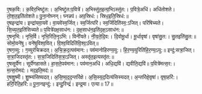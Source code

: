 

  
ए॒षक॒वि:। क॒विर॒भिष्टु॑त:। अ॒भिष्टु॑त:प॒वित्रे॑। अ॒भिस्तु॑त॒इत्य॒भिऽस्तु॑त:। प॒वित्रे॒अधि॑। अधि॑तोशते। तो॒श॒त॒इति॑तोशते॥ पु॒ना॒नोघ्नन्। घ्नन्नप॑। अप॒स्रिध॑:। स्रिध॒इति॒स्रिध॑:॥  
ए॒षइन्द्रा॑य। इन्द्रा॑यवा॒यवे॑। वा॒यवे॑स्व॒र्जित्। स्व॒र्जित्परि॑। स्व॒र्जिदिति॑स्व॒:ऽजित्। परि॑षिच्यते। सि॒च्य॒त॒इति॑सिच्यते॥ प॒वित्रे॑दक्ष॒साध॑न:। द॒क्ष॒साध॑न॒इति॑द॒क्ष॒ऽसाध॑न:॥  
ए॒षनृभि॑:। नृभि॒र्वि। नृभि॒रिति॒नृऽभि॑:। विनी॑यते। नी॒य॒ते॒दि॒व:। दि॒वोमू॒र्धा। मू॒र्धावृषा॑। वृषा॑सु॒त:। सु॒तइति॑सु॒त:॥ सोमो॒वने॑षु। वने॑षुविश्व॒वित्। वि॒श्व॒विदिति॑वि॒श्व॒ऽवित्॥  
ए॒षग॒व्यु:। ग॒व्युर॑चिक्रदत्। अ॒चि॒क्र॒द॒त्पव॑मान:। पव॑मानोहिरण्य॒यु:। हि॒र॒ण्य॒युरिति॑हि॒र॒ण्य॒ऽयु:॥ इन्दु॑:सत्रा॒जित्। स॒त्रा॒जिदस्तृ॑त:। स॒त्रा॒जिदिति॑स॒त्रा॒ऽजित्। अस्तृ॑त॒इत्यस्तृ॑त:॥  
ए॒षसूर्ये॑ण। सूर्ये॑णहासते। हा॒स॒ते॒पव॑मान:। पव॑मान॒अधि॑। अधि॒द्यवि॑। द्यवीति॒द्यवि॑॥ प॒वित्रे॑मत्स॒र:। म॒त्स॒रोमद॑:। मद॒इति॒मद॑:॥  
ए॒षशु॒ष्मी। शु॒ष्म्य॑सिष्यदत्। अ॒सि॒ष्य॒द॒द॒न्तरि॑क्षे। अ॒सि॒स्य॒द॒दित्य॑सिस्यदत्। अ॒न्तरि॑क्षे॒वृषा॑। वृषा॒हरि॑:। हरि॒रिति॒हरि॑:॥ पु॒ना॒नइन्दु॑:। इन्दु॒रिन्द्रं॑। इन्द्र॒मा। एत्या॥ 17॥  
